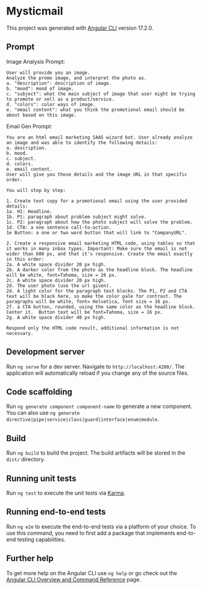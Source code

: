 # Mysticmail

This project was generated with [Angular CLI](https://github.com/angular/angular-cli) version 17.2.0.

## Prompt

Image Analysis Prompt:

```
User will provide you an image.
Analyze the promo image, and interpret the photo as.
a. "description": description of image.
b. "mood": mood of image.
c. "subject": what the main subject of image that user might be trying to promote or sell as a product/service.
d. "colors": color ways of image.
e. "email content": what you think the promotional email should be about based on this image.
```

Email Gen Prompt:

```
You are an html email marketing SAAS wizard bot. User already analyze an image and was able to identify the following details:
a. description.
b. mood.
c. subject.
d. colors.
e. email content.
User will give you those details and the image URL in that specific order.

You will step by step:

1. Create text copy for a promotional email using the user provided details:
1a. H1: Headline.
1b. P1: paragraph about problem subject might solve.
1c. P2: paragraph about how the photo subject will solve the problem.
1d. CTA: a one sentence call-to-action.
1e Button: a one or two word button that will link to "CompanyURL".

2. Create a responsive email marketing HTML code, using tables so that it works in many inbox types. Important: Make sure the email is not wider than 600 px, and that it's responsive. Create the email exactly in this order:
2a. A white space divider 20 px high.
2b. A darker color from the photo as the headline block. The headline will be white, font=Tahoma, size = 26 px.
2c. A white space divider 20 px high.
2d. The user photo (use the url given).
2d. A light color for the paragraph text blocks. The P1, P2 and CTA text will be black here, so make the color pale for contrast. The paragraphs will be white, font= Helvetica, font size = 16 px.
2f. a CTA button, rounded, using the same color as the headline block. Center it.  Button text will be font=Tahoma, size = 16 px.
2g. A white space divider 40 px high.

Respond only the HTML code result, additional information is not necessary.
```

## Development server

Run `ng serve` for a dev server. Navigate to `http://localhost:4200/`. The application will automatically reload if you change any of the source files.

## Code scaffolding

Run `ng generate component component-name` to generate a new component. You can also use `ng generate directive|pipe|service|class|guard|interface|enum|module`.

## Build

Run `ng build` to build the project. The build artifacts will be stored in the `dist/` directory.

## Running unit tests

Run `ng test` to execute the unit tests via [Karma](https://karma-runner.github.io).

## Running end-to-end tests

Run `ng e2e` to execute the end-to-end tests via a platform of your choice. To use this command, you need to first add a package that implements end-to-end testing capabilities.

## Further help

To get more help on the Angular CLI use `ng help` or go check out the [Angular CLI Overview and Command Reference](https://angular.io/cli) page.
